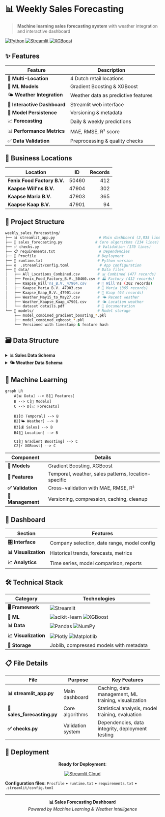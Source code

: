 # 📊 Weekly Sales Forecasting

> **Machine learning sales forecasting system** with weather integration and interactive dashboard

[![Python](https://img.shields.io/badge/Python-3.9+-blue.svg)](https://python.org)
[![Streamlit](https://img.shields.io/badge/Streamlit-1.22+-red.svg)](https://streamlit.io)
[![XGBoost](https://img.shields.io/badge/XGBoost-ML-orange.svg)](https://xgboost.readthedocs.io)

## ✨ Features

| Feature | Description |
|---------|-------------|
| 🏢 **Multi-Location** | 4 Dutch retail locations |
| 🤖 **ML Models** | Gradient Boosting & XGBoost |
| 🌤️ **Weather Integration** | Weather data as predictive features |
| 📱 **Interactive Dashboard** | Streamlit web interface |
| 💾 **Model Persistence** | Versioning & metadata |
| 📈 **Forecasting** | Daily & weekly predictions |
| 📊 **Performance Metrics** | MAE, RMSE, R² score |
| ✅ **Data Validation** | Preprocessing & quality checks |

## 🏪 Business Locations

| Location | ID | Records |
|----------|----|---------:|
| **Fenix Food Factory B.V.** | 50460 | 412 |
| **Kaapse Will'ns B.V.** | 47904 | 302 |
| **Kaapse Maria B.V.** | 47903 | 365 |
| **Kaapse Kaap B.V.** | 47901 | 94 |

## 📁 Project Structure

```bash
weekly_sales_forecasting/
├── 📊 streamlit_app.py                    # Main dashboard (2,835 lines)
├── 🔬 sales_forecasting.py               # Core algorithms (234 lines)  
├── ✅ checks.py                           # Validation (170 lines)
├── 📋 requirements.txt                    # Dependencies
├── 🚀 Procfile                            # Deployment
├── 🐍 runtime.txt                         # Python version
├── ⚙️  .streamlit/config.toml              # App configuration
├── 📂 data/                               # Data files
│   ├── All_Locations_Combined.csv        # 📊 Combined (477 records)
│   ├── Fenix_Food_Factory_B.V._50460.csv # 🏭 Factory (412 records)
│   ├── Kaapse_Will'ns_B.V._47904.csv     # 🏪 Will'ns (302 records)
│   ├── Kaapse_Maria_B.V._47903.csv       # 🏪 Maria (365 records)
│   ├── Kaapse_Kaap_B.V._47901.csv        # 🏪 Kaap (94 records)
│   ├── Weather_May15_to_May27.csv        # 🌤️ Recent weather
│   ├── Weather_Kaapse_Kaap_47901.csv     # 🌤️ Location weather
│   └── dataset details.pdf               # 📖 Documentation
└── 💾 models/                             # Model storage
    ├── model_combined_gradient_boosting_*.pkl
    ├── model_combined_xgboost_*.pkl
    └── Versioned with timestamp & feature hash
```


## 🗃️ Data Structure

<details>
<summary><strong>📊 Sales Data Schema</strong></summary>

| Field | Type | Description |
|-------|------|-------------|
| `Operational Date` | Date | Daily timestamp |
| `Total_Sales` | Float | Revenue amount |
| `Sales_Count` | Integer | Transaction count |
| `Day_of_Week` | String | Monday-Sunday |
| `Is_Weekend` | Boolean | Weekend flag |
| `Is_Public_Holiday` | Boolean | Holiday flag |
| `Is_Closed` | Boolean | Store closure |
| `Tips_per_Transaction` | Float | Average tips |
| `Avg_Sale_per_Transaction` | Float | Average sale value |

</details>

<details>
<summary><strong>🌤️ Weather Data Schema</strong></summary>

| Field | Type | Description |
|-------|------|-------------|
| `tempmax/tempmin/temp` | Float | Temperature (°F) |
| `humidity` | Float | Humidity % |
| `precip` | Float | Precipitation |
| `precipprob` | Float | Precipitation % |
| `cloudcover` | Float | Cloud coverage % |
| `solarradiation` | Float | Solar radiation |
| `uvindex` | Float | UV index |

</details>

## 🤖 Machine Learning

```mermaid
graph LR
    A[📊 Data] --> B[🔧 Features]
    B --> C[🎯 Models]
    C --> D[📈 Forecasts]
    
    B1[⏰ Temporal] --> B
    B2[🌤️ Weather] --> B
    B3[💰 Sales] --> B
    B4[🏪 Location] --> B
    
    C1[🌳 Gradient Boosting] --> C
    C2[⚡ XGBoost] --> C
```

| Component | Details |
|-----------|---------|
| **🎯 Models** | Gradient Boosting, XGBoost |
| **🔧 Features** | Temporal, weather, sales patterns, location-specific |
| **✅ Validation** | Cross-validation with MAE, RMSE, R² |
| **💾 Management** | Versioning, compression, caching, cleanup |

## 📱 Dashboard

| Section | Features |
|---------|----------|
| **🎛️ Interface** | Company selection, date range, model config |
| **📊 Visualization** | Historical trends, forecasts, metrics |
| **📈 Analytics** | Time series, model comparison, reports |

## 🛠️ Technical Stack

| Category | Technologies |
|----------|--------------|
| **🖥️ Framework** | ![Streamlit](https://img.shields.io/badge/Streamlit-FF4B4B?style=flat&logo=streamlit&logoColor=white) |
| **🤖 ML** | ![scikit-learn](https://img.shields.io/badge/scikit--learn-F7931E?style=flat&logo=scikit-learn&logoColor=white) ![XGBoost](https://img.shields.io/badge/XGBoost-FF6600?style=flat) |
| **📊 Data** | ![Pandas](https://img.shields.io/badge/Pandas-150458?style=flat&logo=pandas&logoColor=white) ![NumPy](https://img.shields.io/badge/NumPy-013243?style=flat&logo=numpy&logoColor=white) |
| **📈 Visualization** | ![Plotly](https://img.shields.io/badge/Plotly-3F4F75?style=flat&logo=plotly&logoColor=white) ![Matplotlib](https://img.shields.io/badge/Matplotlib-11557c?style=flat) |
| **💾 Storage** | Joblib, compressed models with metadata |

## 📋 File Details

| File | Purpose | Key Features |
|------|---------|--------------|
| **📊 streamlit_app.py** | Main dashboard | Caching, data management, ML training, visualization |
| **🔬 sales_forecasting.py** | Core algorithms | Statistical analysis, model training, evaluation |
| **✅ checks.py** | Validation system | Dependencies, data integrity, deployment testing |

## 🚀 Deployment

<div align="center">

**Ready for Deployment:**

[![Streamlit Cloud](https://img.shields.io/badge/Streamlit-Cloud-FF4B4B?style=for-the-badge&logo=streamlit&logoColor=white)](https://streamlit.io/cloud)

</div>

**Configuration files:** `Procfile` • `runtime.txt` • `requirements.txt` • `.streamlit/config.toml`

---

<div align="center">
<strong>📊 Sales Forecasting Dashboard</strong><br>
<em>Powered by Machine Learning & Weather Intelligence</em>
</div> 
